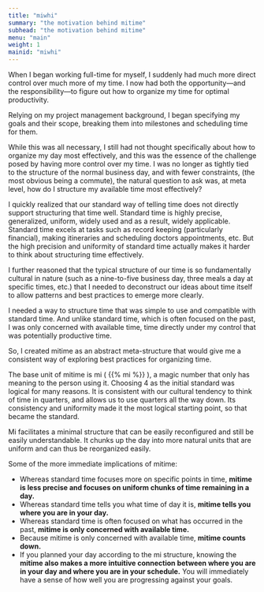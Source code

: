```yaml
---
title: "miwhi"
summary: "the motivation behind mitime"
subhead: "the motivation behind mitime"
menu: "main"
weight: 1 
mainid: "miwhi"
---
```


When I began working full-time for myself, I suddenly had much more direct control over much more of my time. I now had both the opportunity—and the responsibility—to figure out how to organize my time for optimal productivity.

Relying on my project management background, I began specifying my goals and their scope, breaking them into milestones and scheduling time for them.

While this was all necessary, I still had not thought specifically about how to organize my day most effectively, and this was the essence of the challenge posed by having more control over my time. I was no longer as tightly tied to the structure of the normal business day, and with fewer constraints, (the most obvious being a commute), the natural question to ask was, at meta level, how do I structure my available time most effectively?  

I quickly realized that our standard way of telling time does not directly support structuring that time well. Standard time is highly precise, generalized, uniform, widely used and as a result, widely applicable. Standard time excels at tasks such as record keeping (particularly financial), making itineraries and scheduling doctors appointments, etc. But the high precision and uniformity of standard time actually makes it harder to think about structuring time effectively.
 
I further reasoned that the typical structure of our time is so fundamentally cultural in nature (such as a nine-to-five business day, three meals a day at specific times, etc.) that I needed to deconstruct our ideas about time itself to allow patterns and best practices to emerge more clearly. 

I needed a way to structure time that was simple to use and compatible with standard time. And unlike standard time, which is often focused on the past, I was only concerned with available time, time directly under my control that was potentially productive time.

So, I created mitime as an abstract meta-structure that would give me a consistent way of exploring best practices for organizing time. 

The base unit of mitime is mi ( {{% mi %}} ), a magic number that only has meaning to the person using it. Choosing 4 as the initial standard was logical for many reasons. It is consistent with our cultural tendency to think of time in quarters, and allows us to use quarters all the way down. Its consistency and uniformity made it the most logical starting point, so that became the standard. 

Mi facilitates a minimal structure that can be easily reconfigured and still be easily understandable. It chunks up the day into more natural units that are uniform and can thus be reorganized easily.

Some of the more immediate implications of mitime:
- Whereas standard time focuses more on specific points in time, **mitime is less precise and focuses on uniform chunks of time remaining in a day.**
- Whereas standard time tells you what time of day it is, **mitime tells you where you are in your day.**
- Whereas standard time is often focused on what has occurred in the past, **mitime is only concerned with available time.**
- Because mitime is only concerned with available time, **mitime counts down.**
- If you planned your day according to the mi structure, knowing the **mitime also makes a more intuitive connection between where you are in your day and where you are in your schedule.** You will immediately have a sense of how well you are progressing against your goals.   


